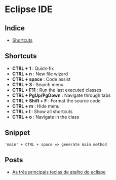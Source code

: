 # Eclipse IDE

## Indice

- [Shortcuts](#shortcuts)

## Shortcuts

- **CTRL + 1** : Quick-fix
- **CTRL + n** : New file wizard
- **CTRL + space** : Code assist
- **CTRL + 3** : Search menu
- **CTRL + F11** : Run the last executed classes
- **CTRL + PgUp/PgDown** : Navigate through tabs
- **CTRL + Shift + F** : Format the source code
- **CTRL + m** : Hide menu
- **CTRL + l** : Show all shortcuts
- **CTRL + o** : Navigate in the class

## Snippet

```
'main' + CTRL + space => generate main method
```

## Posts

- [As três principais teclas de atalho do eclispe](http://blog.caelum.com.br/as-tres-principais-teclas-de-atalho-do-eclipse/)
